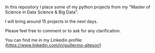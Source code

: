In this repository I place some of my python projects from my "Master of Science in Data Science & Big Data". 

I will bring around 15 projects in the next days.

Please feel free to comment or to ask for any clarification. 

You can find me in my Linkedin profile: (https://www.linkedin.com/in/guillermo-altesor/)
